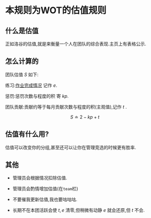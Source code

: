 # 本规则为WOT的估值规则

## 什么是估值

正如洛谷的估值,就是来衡量一个人在团队的综合表现.主页上有表格公示.

## 怎么计算的

团队估值 $S$ 如下:

练习:[作业完成情况](https://www.luogu.com.cn/training/296236) 记作 $e$.

惩罚:惩罚次数与程度的积 寄 $kp$.

团队贡献:贡献约等于每月贡献次数与程度的积(主观值),记作 $t$ .

$$S ≐ 2-kp+t$$

## 估值有什么用?

估值可以改变你的分组,甚至还可以让你在管理竞选的时候更有胜率.

## 其他

- 管理员会根据情况扣除估值.

- 管理员会酌情增加估值(在```team```栏)

- 不要催我更新估值,我也要咕咕咕.

- 长期不在本团活跃会使 $t,e$ 清零,但稍微有动静 $e$ 就会还原,但 $t$ 不会.
